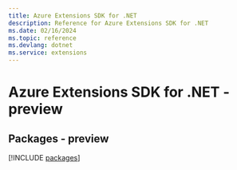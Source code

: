 ```yaml
---
title: Azure Extensions SDK for .NET
description: Reference for Azure Extensions SDK for .NET
ms.date: 02/16/2024
ms.topic: reference
ms.devlang: dotnet
ms.service: extensions
---
```

# Azure Extensions SDK for .NET - preview
## Packages - preview
[!INCLUDE [packages](extensions-index.md)]